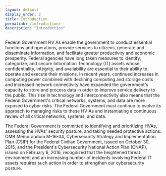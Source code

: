 ```yaml
---
layout: default
display_order: 2
title: Introduction
permalink: /introduction/
description: "Introduction"
---
```


Federal Government HV As enable the government to conduct essential functions and operations, provide services to citizens, generate and disseminate information, and facilitate greater productivity and economic prosperity. Federal agencies have long taken measures to identify, categorize, and secure Information Technology (IT) assets whose confidentiality, integrity, and availability are essential to their ability to operate and execute their missions. In recent years, continued increases in computing power combined with declining computing and storage costs and increased network connectivity have expanded the government's capacity to store and process data in order to improve service delivery to the public. This rise in technology and interconnectivity also means that the Federal Government's critical networks, systems, and data are more exposed to cyber risks. The Federal Government must continue to evolve its approach
to managing risks to these HV As and instantiating a continuous review of all critical networks, systems, and data.

The Federal Government is committed to identifying and prioritizing HVAs, assessing the HVAs' security posture, and taking needed protective actions. OMB Memorandum M-16-04, Cybersecurity Strategy and Implementation Plan (CSIP) for the Federal Civilian Government,
issued on October 30, 2015, and the President's Cybersecurity National Action Plan (CNAP), issued on February 9, 2016, recognized that the heightened threat environment and an increasing number of incidents involving Federal IT assets requires such action in order to strengthen our cybersecurity posture. 
